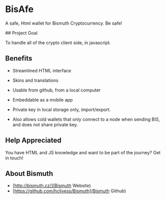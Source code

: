 # BisAfe

A safe, Html wallet for Bismuth Cryptocurrency.
Be safe!


## Project Goal

To handle all of the crypto client side, in javascript.


## Benefits

- Streamlined HTML interface
- Skins and translations
- Usable from github, from a local computer
- Embeddable as a mobile app
- Private key in local storage only, import/export.

- Also allows cold wallets that only connect to a node when sending BIS, and does not share private key.


## Help Appreciated

You have HTML and JS knowledge and want to be part of the journey? Get in touch!


## About Bismuth

- [http://bismuth.cz/](Bismuth Website)
- [https://github.com/hclivess/Bismuth](Bismuth Github)
